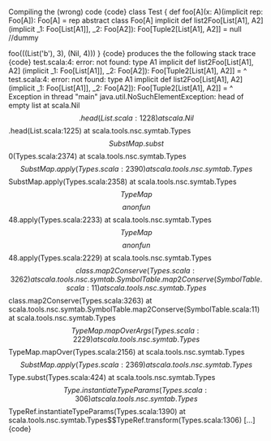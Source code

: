 Compiling the (wrong) code
{code}
class Test {
  def foo[A](x: A)(implicit rep: Foo[A]): Foo[A] = rep
  abstract class Foo[A]
  implicit def list2Foo[List[A1], A2]
      (implicit _1: Foo[List[A1]], _2: Foo[A2]): Foo[Tuple2[List[A1], A2]] =
    null //dummy

  foo(((List('b'), 3), (Nil, 4)))
}
{code}
produces the the following stack trace
{code}
test.scala:4: error: not found: type A1
  implicit def list2Foo[List[A1], A2]
    (implicit _1: Foo[List[A1]], _2: Foo[A2]): Foo[Tuple2[List[A1], A2]] =
                                                               ^
test.scala:4: error: not found: type A1
  implicit def list2Foo[List[A1], A2]
    (implicit _1: Foo[List[A1]], _2: Foo[A2]): Foo[Tuple2[List[A1], A2]] =
                           ^
Exception in thread "main" java.util.NoSuchElementException: head of empty list
        at scala.Nil$$.head(List.scala:1228)
        at scala.Nil$$.head(List.scala:1225)
        at scala.tools.nsc.symtab.Types$$SubstMap.subst$$0(Types.scala:2374)
        at scala.tools.nsc.symtab.Types$$SubstMap.apply(Types.scala:2390)
        at scala.tools.nsc.symtab.Types$$SubstMap.apply(Types.scala:2358)
        at scala.tools.nsc.symtab.Types$$TypeMap$$$$anonfun$$48.apply(Types.scala:2233)
        at scala.tools.nsc.symtab.Types$$TypeMap$$$$anonfun$$48.apply(Types.scala:2229)
        at scala.tools.nsc.symtab.Types$$class.map2Conserve(Types.scala:3262)
        at scala.tools.nsc.symtab.SymbolTable.map2Conserve(SymbolTable.scala:11)
        at scala.tools.nsc.symtab.Types$$class.map2Conserve(Types.scala:3263)
        at scala.tools.nsc.symtab.SymbolTable.map2Conserve(SymbolTable.scala:11)
        at scala.tools.nsc.symtab.Types$$TypeMap.mapOverArgs(Types.scala:2229)
        at scala.tools.nsc.symtab.Types$$TypeMap.mapOver(Types.scala:2156)
        at scala.tools.nsc.symtab.Types$$SubstMap.apply(Types.scala:2369)
        at scala.tools.nsc.symtab.Types$$Type.subst(Types.scala:424)
        at scala.tools.nsc.symtab.Types$$Type.instantiateTypeParams(Types.scala:306)
        at scala.tools.nsc.symtab.Types$$TypeRef.instantiateTypeParams(Types.scala:1390)
        at scala.tools.nsc.symtab.Types$$TypeRef.transform(Types.scala:1306)
        [...]
{code}

